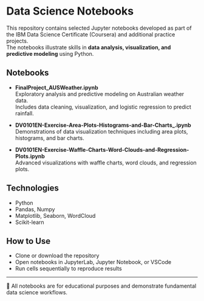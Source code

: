 # Data Science Notebooks

This repository contains selected Jupyter notebooks developed as part of the IBM Data Science Certificate (Coursera) and additional practice projects.  
The notebooks illustrate skills in **data analysis, visualization, and predictive modeling** using Python.

## Notebooks

- **FinalProject_AUSWeather.ipynb**  
  Exploratory analysis and predictive modeling on Australian weather data.  
  Includes data cleaning, visualization, and logistic regression to predict rainfall.

- **DV0101EN-Exercise-Area-Plots-Histograms-and-Bar-Charts_.ipynb**  
  Demonstrations of data visualization techniques including area plots, histograms, and bar charts.

- **DV0101EN-Exercise-Waffle-Charts-Word-Clouds-and-Regression-Plots.ipynb**  
  Advanced visualizations with waffle charts, word clouds, and regression plots.

## Technologies

- Python  
- Pandas, Numpy  
- Matplotlib, Seaborn, WordCloud  
- Scikit-learn  

## How to Use

- Clone or download the repository  
- Open notebooks in JupyterLab, Jupyter Notebook, or VSCode  
- Run cells sequentially to reproduce results  

---

📌 All notebooks are for educational purposes and demonstrate fundamental data science workflows.
